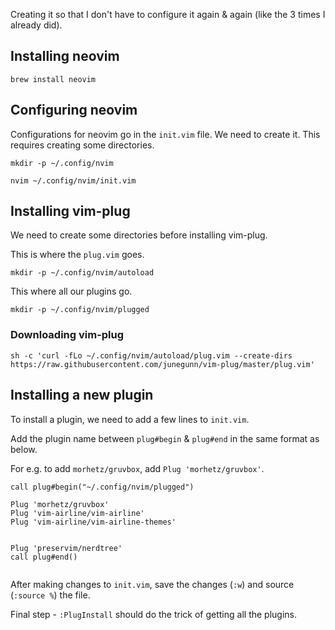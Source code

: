 Creating it so that I don't have to configure it again &amp; again (like the 3 times I already did).

## Installing neovim

```
brew install neovim
```

## Configuring neovim

Configurations for neovim go in the `init.vim` file. We need to create it. 
This requires creating some directories.

```
mkdir -p ~/.config/nvim
```


```
nvim ~/.config/nvim/init.vim
```

## Installing vim-plug

We need to create some directories before installing vim-plug.

This is where the `plug.vim` goes.

```
mkdir -p ~/.config/nvim/autoload
```

This where all our plugins go.

```
mkdir -p ~/.config/nvim/plugged
```

### Downloading vim-plug

```
sh -c 'curl -fLo ~/.config/nvim/autoload/plug.vim --create-dirs  https://raw.githubusercontent.com/junegunn/vim-plug/master/plug.vim'
```

## Installing a new plugin


To install a plugin, we need to add a few lines to  `init.vim`. 

Add the plugin name between `plug#begin` & `plug#end`  in the same format as below.

For e.g. to add `morhetz/gruvbox`, add `Plug 'morhetz/gruvbox'`.


```
call plug#begin("~/.config/nvim/plugged")

Plug 'morhetz/gruvbox'
Plug 'vim-airline/vim-airline'
Plug 'vim-airline/vim-airline-themes'


Plug 'preservim/nerdtree'
call plug#end()


```


After making changes to `init.vim`, save the changes (`:w`) and source (`:source %`) the file.

Final step - `:PlugInstall` should do the trick of getting all the plugins.
